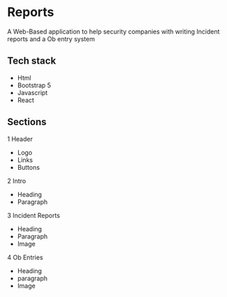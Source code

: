 # Reports

A Web-Based application to help security companies with writing Incident reports and a Ob entry system

## Tech stack

- Html
- Bootstrap 5
- Javascript
- React

## Sections

1 Header
- Logo
- Links 
- Buttons

2 Intro
- Heading
- Paragraph

3 Incident Reports
- Heading
- Paragraph
- Image

4 Ob Entries
- Heading
- paragraph
- Image

